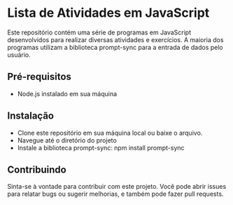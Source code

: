# Lista de Atividades em JavaScript
Este repositório contém uma série de programas em JavaScript desenvolvidos para realizar diversas atividades e exercícios. A maioria dos programas utilizam a biblioteca prompt-sync para a entrada de dados pelo usuário.

## Pré-requisitos
- Node.js instalado em sua máquina

## Instalação
- Clone este repositório em sua máquina local ou baixe o arquivo.
- Navegue até o diretório do projeto
- Instale a biblioteca prompt-sync:
    npm install prompt-sync

## Contribuindo
Sinta-se à vontade para contribuir com este projeto. Você pode abrir issues para relatar bugs ou sugerir melhorias, e também pode fazer pull requests.
